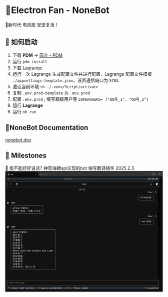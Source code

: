 # 💎Electron Fan - NoneBot

🎃新时代·电风扇 堂堂复活！

## 🎋 如何启动

1. 下载 **PDM**  -> [简介 - PDM](https://pdm-project.org/zh-cn/latest/)
2. 运行 `pdm install`
3. 下载 [Lagrange](https://github.com/LagrangeDev/Lagrange.Core)
4. 运行一次 Lagrange 生成配置文件并进行配置，Lagrange 配置文件模板 `./appsettings-template.json`，设置通信端口为 `5703`.
5. 激活当前环境 `sh ./.venv/Script/activate`
6. 复制 `.env.prod-template` 为 `.env.prod`
7. 配置 `.env.prod` , 填写超级用户等 `SUPERUSERS= ["QQ号_1", "QQ号_2"]`
8. 运行 **Lagrange**
9. 运行 `nb run`

## 🌈NoneBot Documentation

[nonebot.dev](https://nonebot.dev)

## 🎀 Milestones

🍒 能不能好好说话? 神奇海螺api实现的bot 缩写翻译插件 2025.2.3
![nbnhhsh_plugin.png](./static/nbnhhsh_plugin.png)
